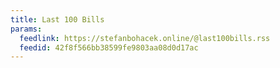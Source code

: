 ```yaml
---
title: Last 100 Bills
params:
  feedlink: https://stefanbohacek.online/@last100bills.rss
  feedid: 42f8f566bb38599fe9803aa08d0d17ac
---
```

